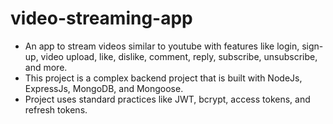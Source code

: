 # video-streaming-app
- An app to stream videos similar to youtube with features like login, sign-up, video upload, like, dislike, comment, reply, subscribe, unsubscribe, and more. 
- This project is a complex backend project that is built with NodeJs, ExpressJs, MongoDB, and Mongoose.
- Project uses standard practices like JWT, bcrypt, access tokens, and refresh tokens.